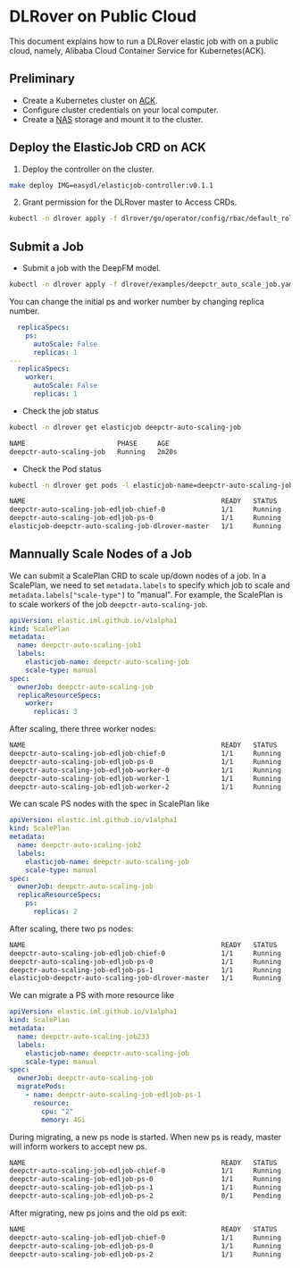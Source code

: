 # DLRover on Public Cloud

This document explains how to run a DLRover elastic job with on a public cloud,
namely, Alibaba Cloud Container Service for Kubernetes(ACK).

## Preliminary

- Create a Kubernetes cluster on [ACK](https://help.aliyun.com/document_detail/309552.htm?spm=a2c4g.11186623.0.0.168f6b7aegH7nI#task-2112671). 
- Configure cluster credentials on your local computer.
- Create a [NAS](https://help.aliyun.com/document_detail/477380.html?spm=a2c4g.11186623.0.0.10635c83Xn7Tkh) storage and mount it to the cluster.

## Deploy the ElasticJob CRD on ACK

1. Deploy the controller on the cluster.

```bash
make deploy IMG=easydl/elasticjob-controller:v0.1.1
```

2. Grant permission for the DLRover master to Access CRDs.

```bash
kubectl -n dlrover apply -f dlrover/go/operator/config/rbac/default_role.yaml 
```

## Submit a Job

- Submit a job with the DeepFM model.

```bash
kubectl -n dlrover apply -f dlrover/examples/deepctr_auto_scale_job.yaml
```
You can change the initial ps and worker number by changing replica number.
```yaml
  replicaSpecs:
    ps:
      autoScale: False
      replicas: 1
---
  replicaSpecs:
    worker:
      autoScale: False
      replicas: 1
```
- Check the job status

```bash
kubectl -n dlrover get elasticjob deepctr-auto-scaling-job
```

```bash
NAME                       PHASE     AGE
deepctr-auto-scaling-job   Running   2m20s
```

- Check the Pod status

```bash
kubectl -n dlrover get pods -l elasticjob-name=deepctr-auto-scaling-job
```

```bash
NAME                                                 READY   STATUS    RESTARTS   AGE
deepctr-auto-scaling-job-edljob-chief-0              1/1     Running   0          12s
deepctr-auto-scaling-job-edljob-ps-0                 1/1     Running   0          12s
elasticjob-deepctr-auto-scaling-job-dlrover-master   1/1     Running   0          19s
```

## Mannually Scale Nodes of a Job

We can submit a ScalePlan CRD to scale up/down nodes of a job.
In a ScalePlan, we need to set `metadata.labels` to specify
which job to scale and `metadata.labels["scale-type"]` to "manual".
For example, the ScalePlan is to scale
workers of the job `deepctr-auto-scaling-job`.

```yaml
apiVersion: elastic.iml.github.io/v1alpha1
kind: ScalePlan
metadata:
  name: deepctr-auto-scaling-job1
  labels:
    elasticjob-name: deepctr-auto-scaling-job
    scale-type: manual
spec:
  ownerJob: deepctr-auto-scaling-job
  replicaResourceSpecs:
    worker:
      replicas: 3
```
After scaling, there three worker nodes:

``` bash
NAME                                                 READY   STATUS    RESTARTS   AGE
deepctr-auto-scaling-job-edljob-chief-0              1/1     Running   0          14m
deepctr-auto-scaling-job-edljob-ps-0                 1/1     Running   0          14m
deepctr-auto-scaling-job-edljob-worker-0             1/1     Running   0          3s
deepctr-auto-scaling-job-edljob-worker-1             1/1     Running   0          3s
deepctr-auto-scaling-job-edljob-worker-2             1/1     Running   0          3s
```

We can scale PS nodes with the spec in ScalePlan like

```yaml
apiVersion: elastic.iml.github.io/v1alpha1
kind: ScalePlan
metadata:
  name: deepctr-auto-scaling-job2
  labels:
    elasticjob-name: deepctr-auto-scaling-job
    scale-type: manual
spec:
  ownerJob: deepctr-auto-scaling-job
  replicaResourceSpecs:
    ps:
      replicas: 2
```

After scaling, there two ps nodes:

``` bash
NAME                                                 READY   STATUS    RESTARTS   AGE
deepctr-auto-scaling-job-edljob-chief-0              1/1     Running   0          7m36s
deepctr-auto-scaling-job-edljob-ps-0                 1/1     Running   0          7m36s
deepctr-auto-scaling-job-edljob-ps-1                 1/1     Running   0          2m50s
elasticjob-deepctr-auto-scaling-job-dlrover-master   1/1     Running   0          7m43s
```


We can migrate a PS with more resource like

```yaml
apiVersion: elastic.iml.github.io/v1alpha1
kind: ScalePlan
metadata:
  name: deepctr-auto-scaling-job233
  labels:
    elasticjob-name: deepctr-auto-scaling-job
    scale-type: manual
spec:
  ownerJob: deepctr-auto-scaling-job
  migratePods:
    - name: deepctr-auto-scaling-job-edljob-ps-1
      resource:
        cpu: "2"
        memory: 4Gi
```

During migrating, a new ps node is started. When new ps is ready, master will inform workers to accept new ps.

``` bash
NAME                                                 READY   STATUS    RESTARTS   AGE
deepctr-auto-scaling-job-edljob-chief-0              1/1     Running   0          22m
deepctr-auto-scaling-job-edljob-ps-0                 1/1     Running   0          22m
deepctr-auto-scaling-job-edljob-ps-1                 1/1     Running   0          17m
deepctr-auto-scaling-job-edljob-ps-2                 0/1     Pending   0          73s
```
After migrating, new ps joins and the old ps exit:

``` bash
NAME                                                 READY   STATUS    RESTARTS   AGE
deepctr-auto-scaling-job-edljob-chief-0              1/1     Running   0          22m
deepctr-auto-scaling-job-edljob-ps-0                 1/1     Running   0          22m
deepctr-auto-scaling-job-edljob-ps-2                 1/1     Running   0          20s
```